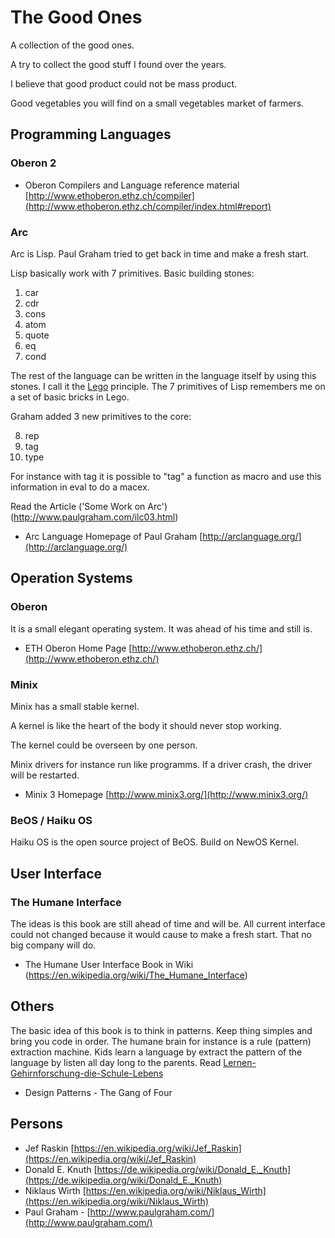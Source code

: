 # The Good Ones

A collection of the good ones. 

A try to collect the good stuff I found over the years.

I believe that good product could not be mass product.

Good vegetables you will find on a small vegetables market of farmers.

## Programming Languages

### Oberon 2

- Oberon Compilers and Language reference material [http://www.ethoberon.ethz.ch/compiler](http://www.ethoberon.ethz.ch/compiler/index.html#report)

### Arc

Arc is Lisp. Paul Graham tried to get back in time and make a fresh start.

Lisp basically work with 7 primitives. Basic building stones:

1. car  
2. cdr
3. cons
4. atom
5. quote
6. eq
7. cond

The rest of the language can be written in the language itself by using this stones.
I call it the [Lego](https://en.wikipedia.org/wiki/Lego) principle. 
The 7 primitives of Lisp remembers me on a set of basic bricks in Lego. 

Graham added 3 new primitives to the core:

8. rep
9. tag
10. type

For instance with tag it is possible to "tag" a function as macro and use this 
information in eval to do a macex.

Read the Article ('Some Work on Arc') (http://www.paulgraham.com/ilc03.html)

- Arc Language Homepage of Paul Graham [http://arclanguage.org/](http://arclanguage.org/)

## Operation Systems

### Oberon

It is a small elegant operating system. It was ahead of his time and still is.

- ETH Oberon Home Page [http://www.ethoberon.ethz.ch/](http://www.ethoberon.ethz.ch/)

### Minix

Minix has a small stable kernel. 

A kernel is like the heart of the body it should never stop working.

The kernel could be overseen by one person.

Minix drivers for instance run like programms. If a driver crash, the driver will be restarted. 

- Minix 3 Homepage [http://www.minix3.org/](http://www.minix3.org/)

### BeOS / Haiku OS

Haiku OS is the open source project of BeOS. Build on NewOS Kernel.

## User Interface

### The Humane Interface

The ideas is this book are still ahead of time and will be. All current interface could not
changed because it would cause to make a fresh start. That no big company will do.

- The Humane User Interface Book in Wiki (https://en.wikipedia.org/wiki/The_Humane_Interface)

## Others

The basic idea of this book is to think in patterns. Keep thing simples and bring you code in order.
The humane brain for instance is a rule (pattern) extraction machine. Kids learn a language by
extract the pattern of the language by listen all day long to the parents. 
Read [Lernen-Gehirnforschung-die-Schule-Lebens](https://www.amazon.de/Lernen-Gehirnforschung-die-Schule-Lebens/dp/3827413966)

- Design Patterns - The Gang of Four

## Persons

- Jef Raskin [https://en.wikipedia.org/wiki/Jef_Raskin](https://en.wikipedia.org/wiki/Jef_Raskin)
- Donald E. Knuth [https://de.wikipedia.org/wiki/Donald_E._Knuth](https://de.wikipedia.org/wiki/Donald_E._Knuth)
- Niklaus Wirth [https://en.wikipedia.org/wiki/Niklaus_Wirth](https://en.wikipedia.org/wiki/Niklaus_Wirth)
- Paul Graham - [http://www.paulgraham.com/](http://www.paulgraham.com/)

